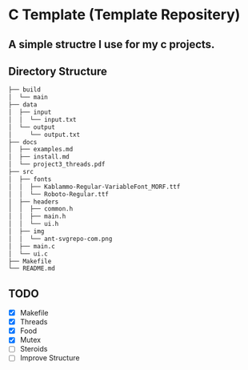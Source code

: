 # C Template (Template Repositery)
A simple structre I use for my c projects.
---

## Directory Structure
```bash
├── build
│  └── main
├── data
│  ├── input
│  │  └── input.txt
│  └── output
│     └── output.txt
├── docs
│  ├── examples.md
│  ├── install.md
│  └── project3_threads.pdf
├── src
│  ├── fonts
│  │  ├── Kablammo-Regular-VariableFont_MORF.ttf
│  │  └── Roboto-Regular.ttf
│  ├── headers
│  │  ├── common.h
│  │  ├── main.h
│  │  └── ui.h
│  ├── img
│  │  └── ant-svgrepo-com.png
│  ├── main.c
│  └── ui.c
├── Makefile
└── README.md
```

## TODO
- [x] Makefile
- [X] Threads
- [x] Food
- [x] Mutex
- [ ] Steroids
- [ ] Improve Structure
